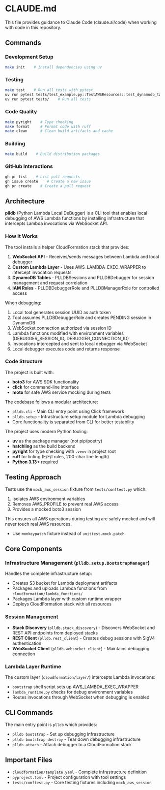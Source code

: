 # CLAUDE.md

This file provides guidance to Claude Code (claude.ai/code) when working with code in this repository.

## Commands

### Development Setup
```bash
make init    # Install dependencies using uv
```

### Testing
```bash
make test    # Run all tests with pytest
uv run pytest tests/test_example.py::TestAWSResources::test_dynamodb_table -v    # Run a single test
uv run pytest tests/    # Run all tests
```

### Code Quality
```bash
make pyright    # Type checking
make format     # Format code with ruff
make clean      # Clean build artifacts and cache
```

### Building
```bash
make build    # Build distribution packages
```

### GitHub Interactions
```bash
gh pr list    # List pull requests
gh issue create    # Create a new issue
gh pr create    # Create a pull request
```

## Architecture

**plldb** (Python Lambda Local DeBugger) is a CLI tool that enables local debugging of AWS Lambda functions by installing infrastructure that intercepts Lambda invocations via WebSocket API.

### How It Works

The tool installs a helper CloudFormation stack that provides:
1. **WebSocket API** - Receives/sends messages between Lambda and local debugger
2. **Custom Lambda Layer** - Uses AWS_LAMBDA_EXEC_WRAPPER to intercept invocation requests
3. **DynamoDB Tables** - PLLDBSessions and PLLDBDebugger for session management and request correlation
4. **IAM Roles** - PLLDBDebuggerRole and PLLDBManagerRole for controlled access

When debugging:
1. Local tool generates session UUID as auth token
2. Tool assumes PLLDBDebuggerRole and creates PENDING session in DynamoDB
3. WebSocket connection authorized via session ID
4. Lambda functions modified with environment variables (DEBUGGER_SESSION_ID, DEBUGGER_CONNECTION_ID)
5. Invocations intercepted and sent to local debugger via WebSocket
6. Local debugger executes code and returns response

### Code Structure

The project is built with:
- **boto3** for AWS SDK functionality
- **click** for command-line interface
- **moto** for safe AWS service mocking during tests

The codebase follows a modular architecture:
- `plldb.cli` - Main CLI entry point using Click framework
- `plldb.setup` - Infrastructure setup module for Lambda debugging
- Core functionality is separated from CLI for better testability

The project uses modern Python tooling:
- **uv** as the package manager (not pip/poetry)
- **hatchling** as the build backend
- **pyright** for type checking with `.venv` in project root
- **ruff** for linting (E/F/I rules, 200-char line length)
- **Python 3.13+** required

## Testing Approach

Tests use the `mock_aws_session` fixture from `tests/conftest.py` which:
1. Isolates AWS environment variables
2. Removes AWS_PROFILE to prevent real AWS access
3. Provides a mocked boto3 session

This ensures all AWS operations during testing are safely mocked and will never touch real AWS resources.

- Use `monkeypatch` fixture instead of `unittest.mock.patch`.

## Core Components

### Infrastructure Management (`plldb.setup.BootstrapManager`)
Handles the complete infrastructure setup:
- Creates S3 bucket for Lambda deployment artifacts
- Packages and uploads Lambda functions from `cloudformation/lambda_functions/`
- Packages Lambda layer with custom runtime wrapper
- Deploys CloudFormation stack with all resources

### Session Management
- **Stack Discovery** (`plldb.stack_discovery`) - Discovers WebSocket and REST API endpoints from deployed stacks
- **REST Client** (`plldb.rest_client`) - Creates debug sessions with SigV4 authentication
- **WebSocket Client** (`plldb.websocket_client`) - Maintains debugging connection

### Lambda Layer Runtime
The custom layer (`cloudformation/layer/`) intercepts Lambda invocations:
- `bootstrap` shell script sets up AWS_LAMBDA_EXEC_WRAPPER
- `lambda_runtime.py` checks for debug environment variables
- Routes invocations through WebSocket when debugging is enabled

## CLI Commands

The main entry point is `plldb` which provides:
- `plldb bootstrap` - Set up debugging infrastructure
- `plldb bootstrap destroy` - Tear down debugging infrastructure  
- `plldb attach` - Attach debugger to a CloudFormation stack

## Important Files

- `cloudformation/template.yaml` - Complete infrastructure definition
- `pyproject.toml` - Project configuration with tool settings
- `tests/conftest.py` - Core testing fixtures including `mock_aws_session`